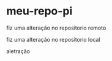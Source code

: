 # meu-repo-pi

fiz uma alteração no repositorio remoto

fiz uma alteração no repositorio local

aletração 